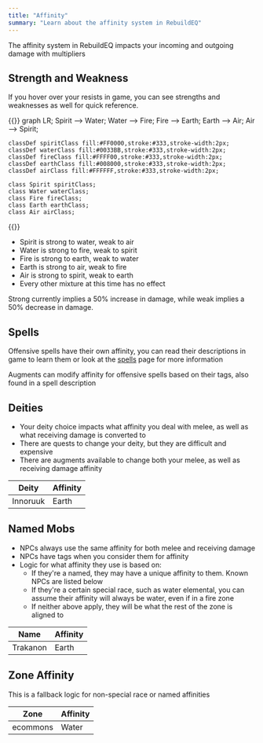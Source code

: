 ```yaml
---
title: "Affinity"
summary: "Learn about the affinity system in RebuildEQ"
---
```


The affinity system in RebuildEQ impacts your incoming and outgoing damage with multipliers

## Strength and Weakness

If you hover over your resists in game, you can see strengths and weaknesses as well for quick reference.

{{<mermaid>}}
graph LR;
    Spirit --> Water;
    Water --> Fire;
    Fire --> Earth;
    Earth --> Air;
    Air --> Spirit;

    classDef spiritClass fill:#FF0000,stroke:#333,stroke-width:2px;
    classDef waterClass fill:#0033BB,stroke:#333,stroke-width:2px;
    classDef fireClass fill:#FFFF00,stroke:#333,stroke-width:2px;
    classDef earthClass fill:#008000,stroke:#333,stroke-width:2px;
    classDef airClass fill:#FFFFFF,stroke:#333,stroke-width:2px;

    class Spirit spiritClass;
    class Water waterClass;
    class Fire fireClass;
    class Earth earthClass;
    class Air airClass;
{{</mermaid>}}

- Spirit is strong to water, weak to air
- Water is strong to fire, weak to spirit
- Fire is strong to earth, weak to water
- Earth is strong to air, weak to fire
- Air is strong to spirit, weak to earth
- Every other mixture at this time has no effect

Strong currently implies a 50% increase in damage, while weak implies a 50% decrease in damage.

## Spells

Offensive spells have their own affinity, you can read their descriptions in game to learn them or look at the [spells](/spells) page for more information

Augments can modify affinity for offensive spells based on their tags, also found in a spell description

## Deities

- Your deity choice impacts what affinity you deal with melee, as well as what receiving damage is converted to
- There are quests to change your deity, but they are difficult and expensive
- There are augments available to change both your melee, as well as receiving damage affinity

Deity|Affinity
--|--|
Innoruuk|Earth

## Named Mobs

- NPCs always use the same affinity for both melee and receiving damage
- NPCs have tags when you consider them for affinity
- Logic for what affinity they use is based on:
    - If they're a named, they may have a unique affinity to them. Known NPCs are listed below
    - If they're a certain special race, such as water elemental, you can assume their affinity will always be water, even if in a fire zone
    - If neither above apply, they will be what the rest of the zone is aligned to

Name|Affinity
--|--|
Trakanon|Earth

## Zone Affinity

This is a fallback logic for non-special race or named affinities


Zone|Affinity
--|--|
ecommons|Water